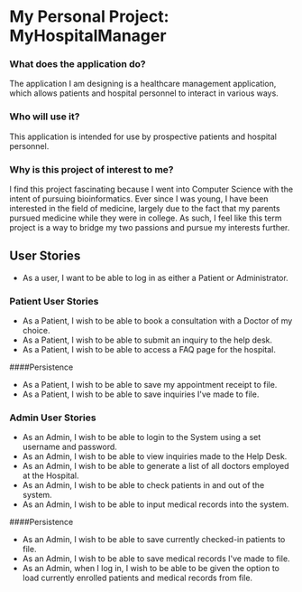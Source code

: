 # My Personal Project: MyHospitalManager

### What does the application do?

The application I am designing is a healthcare management application,
which allows patients and hospital personnel to interact in various ways.

### Who will use it? 

This application is intended for use by prospective patients and hospital personnel.

### Why is this project of interest to me? 

I find this project fascinating because I went into Computer Science with the intent of pursuing bioinformatics.
Ever since I was young, I have been interested in the field of medicine, largely due to the fact that my parents 
pursued medicine while they were in college. As such, I feel like this term project is a way to bridge my two passions 
and pursue my interests further.

## User Stories
- As a user, I want to be able to log in as either a Patient or Administrator. 

### Patient User Stories
- As a Patient, I wish to be able to book a consultation with a Doctor of my choice.
- As a Patient, I wish to be able to submit an inquiry to the help desk. 
- As a Patient, I wish to be able to access a FAQ page for the hospital.

####Persistence
- As a Patient, I wish to be able to save my appointment receipt to file.
- As a Patient, I wish to be able to save inquiries I've made to file.

### Admin User Stories
- As an Admin, I wish to be able to login to the System using a set username and password. 
- As an Admin, I wish to be able to view inquiries made to the Help Desk.
- As an Admin, I wish to be able to generate a list of all doctors employed at the Hospital.
- As an Admin, I wish to be able to check patients in and out of the system.
- As an Admin, I wish to be able to input medical records into the system.

####Persistence
- As an Admin, I wish to be able to save currently checked-in patients to file.
- As an Admin, I wish to be able to save medical records I've made to file. 
- As an Admin, when I log in, I wish to be able to be given the option to load currently enrolled patients and medical
  records from file.